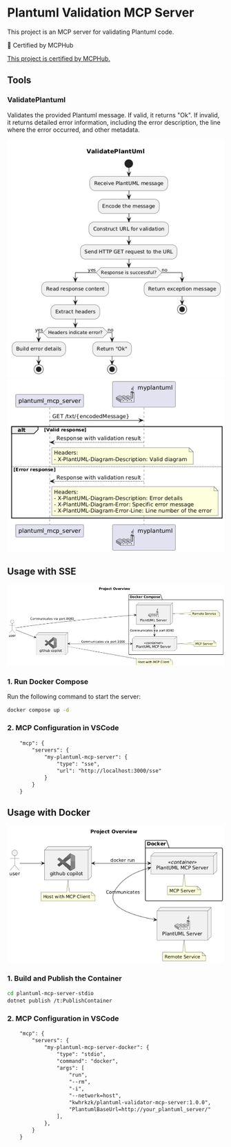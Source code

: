 # Plantuml Validation MCP Server

This project is an MCP server for validating Plantuml code.

🏅 Certified by MCPHub

[This project is certified by MCPHub.](https://mcphub.com/mcp-servers/kwhrkzk/plantuml-validator-mcp-server)

## Tools
### ValidatePlantuml
Validates the provided Plantuml message. If valid, it returns "Ok". If invalid, it returns detailed error information, including the error description, the line where the error occurred, and other metadata.

![validatePlantuml](./docs/ValidatePlantUml.png)
![sequence](./docs/sequence.png)

## Usage with SSE

![overview-sse](./docs/overview-sse.png)

### 1. Run Docker Compose
Run the following command to start the server:

```bash
docker compose up -d
```

### 2. MCP Configuration in VSCode

```json: settings.json
    "mcp": {
        "servers": {
            "my-plantuml-mcp-server": {
                "type": "sse",
                "url": "http://localhost:3000/sse"
            }
        }
    }
```

## Usage with Docker

![overview-docker](./docs/overview-docker.png)

### 1. Build and Publish the Container
```bash
cd plantuml-mcp-server-stdio
dotnet publish /t:PublishContainer
```

### 2. MCP Configuration in VSCode

```json: settings.json
    "mcp": {
        "servers": {
            "my-plantuml-mcp-server-docker": {
                "type": "stdio",
                "command": "docker",
                "args": [
                    "run",
                    "--rm",
                    "-i",
                    "--network=host",
                    "kwhrkzk/plantuml-validator-mcp-server:1.0.0",
                    "PlantumlBaseUrl=http://your_plantuml_server/"
                ],
            },
        }
    }
```

